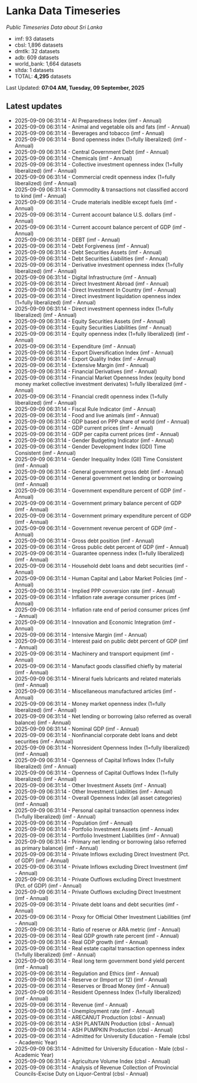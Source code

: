 # Lanka Data Timeseries
*Public Timeseries Data about Sri Lanka*

* imf: 93 datasets
* cbsl: 1,896 datasets
* dmtlk: 32 datasets
* adb: 609 datasets
* world_bank: 1,664 datasets
* sltda: 1 datasets
* TOTAL: **4,295** datasets

Last Updated: **07:04 AM, Tuesday, 09 September, 2025**

## Latest updates

* 2025-09-09 06:31:14 - AI Preparedness Index (imf - Annual)
* 2025-09-09 06:31:14 - Animal and vegetable oils and fats (imf - Annual)
* 2025-09-09 06:31:14 - Beverages and tobacco (imf - Annual)
* 2025-09-09 06:31:14 - Bond openness index (1=fully liberalized) (imf - Annual)
* 2025-09-09 06:31:14 - Central Government Debt (imf - Annual)
* 2025-09-09 06:31:14 - Chemicals (imf - Annual)
* 2025-09-09 06:31:14 - Collective investment openness index (1=fully liberalized) (imf - Annual)
* 2025-09-09 06:31:14 - Commercial credit openness index (1=fully liberalized) (imf - Annual)
* 2025-09-09 06:31:14 - Commodity & transactions not classified accord to kind (imf - Annual)
* 2025-09-09 06:31:14 - Crude materials inedible except fuels (imf - Annual)
* 2025-09-09 06:31:14 - Current account balance U.S. dollars (imf - Annual)
* 2025-09-09 06:31:14 - Current account balance percent of GDP (imf - Annual)
* 2025-09-09 06:31:14 - DEBT (imf - Annual)
* 2025-09-09 06:31:14 - Debt Forgiveness (imf - Annual)
* 2025-09-09 06:31:14 - Debt Securities Assets (imf - Annual)
* 2025-09-09 06:31:14 - Debt Securities Liabilities (imf - Annual)
* 2025-09-09 06:31:14 - Derivative investment openness index (1=fully liberalized) (imf - Annual)
* 2025-09-09 06:31:14 - Digital Infrastructure (imf - Annual)
* 2025-09-09 06:31:14 - Direct Investment Abroad (imf - Annual)
* 2025-09-09 06:31:14 - Direct Investment In Country (imf - Annual)
* 2025-09-09 06:31:14 - Direct investment liquidation openness index (1=fully liberalized) (imf - Annual)
* 2025-09-09 06:31:14 - Direct investment openness index (1=fully liberalized) (imf - Annual)
* 2025-09-09 06:31:14 - Equity Securities Assets (imf - Annual)
* 2025-09-09 06:31:14 - Equity Securities Liabilities (imf - Annual)
* 2025-09-09 06:31:14 - Equity openness index (1=fully liberalized) (imf - Annual)
* 2025-09-09 06:31:14 - Expenditure (imf - Annual)
* 2025-09-09 06:31:14 - Export Diversification Index (imf - Annual)
* 2025-09-09 06:31:14 - Export Quality Index (imf - Annual)
* 2025-09-09 06:31:14 - Extensive Margin (imf - Annual)
* 2025-09-09 06:31:14 - Financial Derivatives (imf - Annual)
* 2025-09-09 06:31:14 - Financial Market Openness Index (equity bond money market collective investment derivates) 1=fully liberalized (imf - Annual)
* 2025-09-09 06:31:14 - Financial credit openness index (1=fully liberalized) (imf - Annual)
* 2025-09-09 06:31:14 - Fiscal Rule Indicator (imf - Annual)
* 2025-09-09 06:31:14 - Food and live animals (imf - Annual)
* 2025-09-09 06:31:14 - GDP based on PPP share of world (imf - Annual)
* 2025-09-09 06:31:14 - GDP current prices (imf - Annual)
* 2025-09-09 06:31:14 - GDP per capita current prices (imf - Annual)
* 2025-09-09 06:31:14 - Gender Budgeting Indicator (imf - Annual)
* 2025-09-09 06:31:14 - Gender Development Index (GDI) Time Consistent (imf - Annual)
* 2025-09-09 06:31:14 - Gender Inequality Index (GII) Time Consistent (imf - Annual)
* 2025-09-09 06:31:14 - General government gross debt (imf - Annual)
* 2025-09-09 06:31:14 - General government net lending or borrowing (imf - Annual)
* 2025-09-09 06:31:14 - Government expenditure percent of GDP (imf - Annual)
* 2025-09-09 06:31:14 - Government primary balance percent of GDP (imf - Annual)
* 2025-09-09 06:31:14 - Government primary expenditure percent of GDP (imf - Annual)
* 2025-09-09 06:31:14 - Government revenue percent of GDP (imf - Annual)
* 2025-09-09 06:31:14 - Gross debt position (imf - Annual)
* 2025-09-09 06:31:14 - Gross public debt percent of GDP (imf - Annual)
* 2025-09-09 06:31:14 - Guarantee openness index (1=fully liberalized) (imf - Annual)
* 2025-09-09 06:31:14 - Household debt loans and debt securities (imf - Annual)
* 2025-09-09 06:31:14 - Human Capital and Labor Market Policies (imf - Annual)
* 2025-09-09 06:31:14 - Implied PPP conversion rate (imf - Annual)
* 2025-09-09 06:31:14 - Inflation rate average consumer prices (imf - Annual)
* 2025-09-09 06:31:14 - Inflation rate end of period consumer prices (imf - Annual)
* 2025-09-09 06:31:14 - Innovation and Economic Integration (imf - Annual)
* 2025-09-09 06:31:14 - Intensive Margin (imf - Annual)
* 2025-09-09 06:31:14 - Interest paid on public debt percent of GDP (imf - Annual)
* 2025-09-09 06:31:14 - Machinery and transport equipment (imf - Annual)
* 2025-09-09 06:31:14 - Manufact goods classified chiefly by material (imf - Annual)
* 2025-09-09 06:31:14 - Mineral fuels lubricants and related materials (imf - Annual)
* 2025-09-09 06:31:14 - Miscellaneous manufactured articles (imf - Annual)
* 2025-09-09 06:31:14 - Money market openness index (1=fully liberalized) (imf - Annual)
* 2025-09-09 06:31:14 - Net lending or borrowing (also referred as overall balance) (imf - Annual)
* 2025-09-09 06:31:14 - Nominal GDP (imf - Annual)
* 2025-09-09 06:31:14 - Nonfinancial corporate debt loans and debt securities (imf - Annual)
* 2025-09-09 06:31:14 - Nonresident Openness Index (1=fully liberalized) (imf - Annual)
* 2025-09-09 06:31:14 - Openness of Capital Inflows Index (1=fully liberalized) (imf - Annual)
* 2025-09-09 06:31:14 - Openness of Capital Outflows Index (1=fully liberalized) (imf - Annual)
* 2025-09-09 06:31:14 - Other Investment Assets (imf - Annual)
* 2025-09-09 06:31:14 - Other Investment Liabilities (imf - Annual)
* 2025-09-09 06:31:14 - Overall Openness Index (all asset categories) (imf - Annual)
* 2025-09-09 06:31:14 - Personal capital transaction openness index (1=fully liberalized) (imf - Annual)
* 2025-09-09 06:31:14 - Population (imf - Annual)
* 2025-09-09 06:31:14 - Portfolio Investment Assets (imf - Annual)
* 2025-09-09 06:31:14 - Portfolio Investment Liabilities (imf - Annual)
* 2025-09-09 06:31:14 - Primary net lending or borrowing (also referred as primary balance) (imf - Annual)
* 2025-09-09 06:31:14 - Private Inflows excluding Direct Investment (Pct. of GDP) (imf - Annual)
* 2025-09-09 06:31:14 - Private Inflows excluding Direct Investment (imf - Annual)
* 2025-09-09 06:31:14 - Private Outflows excluding Direct Investment (Pct. of GDP) (imf - Annual)
* 2025-09-09 06:31:14 - Private Outflows excluding Direct Investment (imf - Annual)
* 2025-09-09 06:31:14 - Private debt loans and debt securities (imf - Annual)
* 2025-09-09 06:31:14 - Proxy for Official Other Investment Liabilities (imf - Annual)
* 2025-09-09 06:31:14 - Ratio of reserve or ARA metric (imf - Annual)
* 2025-09-09 06:31:14 - Real GDP growth rate percent (imf - Annual)
* 2025-09-09 06:31:14 - Real GDP growth (imf - Annual)
* 2025-09-09 06:31:14 - Real estate capital transaction openness index (1=fully liberalized) (imf - Annual)
* 2025-09-09 06:31:14 - Real long term government bond yield percent (imf - Annual)
* 2025-09-09 06:31:14 - Regulation and Ethics (imf - Annual)
* 2025-09-09 06:31:14 - Reserve or (Import or 12) (imf - Annual)
* 2025-09-09 06:31:14 - Reserves or Broad Money (imf - Annual)
* 2025-09-09 06:31:14 - Resident Openness Index (1=fully liberalized) (imf - Annual)
* 2025-09-09 06:31:14 - Revenue (imf - Annual)
* 2025-09-09 06:31:14 - Unemployment rate (imf - Annual)
* 2025-09-09 06:31:14 - ARECANUT Production (cbsl - Annual)
* 2025-09-09 06:31:14 - ASH PLANTAIN Production (cbsl - Annual)
* 2025-09-09 06:31:14 - ASH PUMPKIN Production (cbsl - Annual)
* 2025-09-09 06:31:14 - Admitted for University Education - Female (cbsl - Academic Year)
* 2025-09-09 06:31:14 - Admitted for University Education - Male (cbsl - Academic Year)
* 2025-09-09 06:31:14 - Agriculture Volume Index (cbsl - Annual)
* 2025-09-09 06:31:14 - Analysis of Revenue Collection of Provincial Councils-Excise Duty on Liquor-Central (cbsl - Annual)